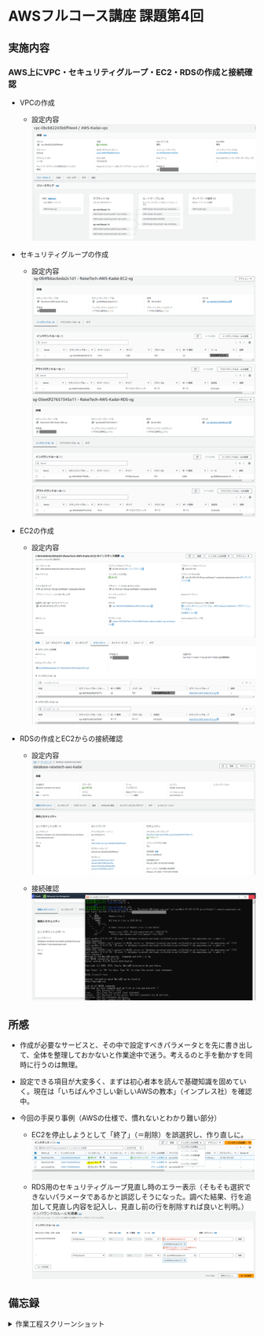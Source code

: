 # AWSフルコース講座 課題第4回

## 実施内容

### AWS上にVPC・セキュリティグループ・EC2・RDSの作成と接続確認

- VPCの作成
  - 設定内容  
    ![図1](images_lec4/1VPC-Properties.PNG)  


- セキュリティグループの作成
  - 設定内容  
    ![図2](images_lec4/2SG-EC2-Inbound.PNG)  
    ![図3](images_lec4/3SG-EC2-Outbound.PNG)  
    ![図4](images_lec4/4SG-RDS-Inbound.PNG)  
    ![図5](images_lec4/5SG-RDS-Outbound.PNG)  


- EC2の作成
  - 設定内容  
    ![図6](images_lec4/6EC2-properties1.PNG)  
    ![図7](images_lec4/7EC2-properties2.PNG)  


- RDSの作成とEC2からの接続確認
  - 設定内容  
    ![図8](images_lec4/8RDS-Properties1.PNG)  


  - 接続確認  
    ![図9](images_lec4/9RDS-MySQL-Access.PNG)  


## 所感

- 作成が必要なサービスと、その中で設定すべきパラメータとを先に書き出して、全体を整理しておかないと作業途中で迷う。考えるのと手を動かすを同時に行うのは無理。
- 設定できる項目が大変多く、まずは初心者本を読んで基礎知識を固めていく。現在は「いちばんやさしい新しいAWSの教本」（インプレス社）を確認中。

- 今回の手戻り事例（AWSの仕様で、慣れないとわかり難い部分）  
  - EC2を停止しようとして「終了」（＝削除）を誤選択し、作り直しに。
    ![図E1](images_lec4/E1_TerminateEC2.PNG)  
  - RDS用のセキュリティグループ見直し時のエラー表示（そもそも選択できないパラメータであるかと誤認しそうになった。調べた結果、行を追加して見直し内容を記入し、見直し前の行を削除すれば良いと判明。）
    ![図E3](images_lec4/E3_SG-RuleChangeError2.PNG)  


## 備忘録

<details>
<summary>作業工程スクリーンショット</summary>

- EC2作成    
  ![図A1](images_lec4/A1_EC2Name-AMI.PNG)  
  ![図A2](images_lec4/A2_EC2-Keypair1.PNG)  
  ![図A3](images_lec4/A3_EC2-Key-NetworkSettings.PNG)  


- Ubuntu
  - unzip  
    ![図A4](images_lec4/A4_install-unzip.PNG)  
    ![図A5](images_lec4/A5_install-unzip2.PNG)  
    
    
  - AWS CLI  
    ![図A6](images_lec4/A6_AWSCLI2-1.PNG)  
    ![図A7](images_lec4/A7_AWSCLI2-2.PNG)  
    
    
- EC2接続  
  ![図A8](images_lec4/A8_EC2-chmod400.PNG)  
  ![図A9](images_lec4/A9_EC2-SSH-Access.PNG)  


- MySQLインストール  
  ![図A10](images_lec4/A10_InstallMySQL.PNG)  


 - RDS作成  
  ![図A11](images_lec4/A11_RDS-Instance-AutoScalingDisable.PNG)  
  ![図A12](images_lec4/A12_RDS-Connection1.PNG)  
  ![図A13](images_lec4/A13_RDS-raisetech-AWS-Kadai.PNG)  
  ![図A14](images_lec4/A14_RDS-Connection2.PNG)  


</details>

